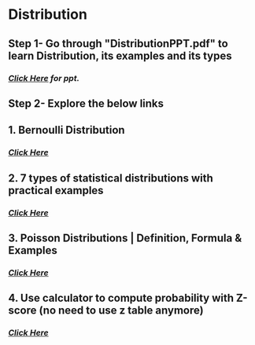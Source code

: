
# **Distribution**
## **Step 1- Go through "DistributionPPT.pdf" to learn Distribution, its examples and its types**
### *<a href= "https://docs.google.com/presentation/d/e/2PACX-1vTJPIbNJ2DWGNR5su0eKUMSu1Gyp4CFuLcXS3NiHdxxBcCCijtBPh4-JEDD8nzBKg/pub?start=false&loop=false&delayms=60000"> Click Here</a> for ppt.*
## **Step 2- Explore the below links**
## **1. Bernoulli Distribution**
### *<a href= "https://www.cuemath.com/data/bernoulli-distribution/"> Click Here</a>*
## **2. 7 types of statistical distributions with practical examples**
### *<a href= "https://datasciencedojo.com/blog/types-of-statistical-distributions-in-ml/"> Click Here</a>*
## **3. Poisson Distributions | Definition, Formula & Examples**
### *<a href= "https://www.scribbr.com/statistics/poisson-distribution/#:~:text=A%20Poisson%20distribution%20is%20a,the%20mean%20number%20of%20events."> Click Here</a>*
## **4. Use calculator to compute probability with Z-score (no need to use z table anymore)**
### *<a href= "https://www.youtube.com/watch?v=KxE2XBPcgeM"> Click Here</a>*
